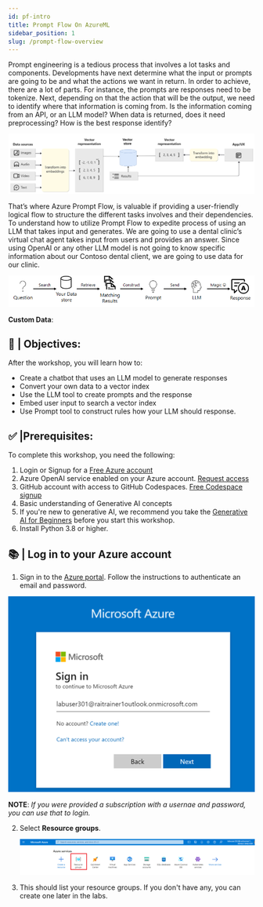 ```yaml
---
id: pf-intro
title: Prompt Flow On AzureML
sidebar_position: 1
slug: /prompt-flow-overview
---
```


Prompt engineering is a tedious process that involves a lot tasks and components.  Developments have next determine what the input or prompts are going to be and what the actions we want in return.  In order to achieve, there are a lot of parts.  For instance, the prompts are responses need to be tokenize.  Next, depending on that the action that will be the output, we need to identify where that information is coming from.  Is the information coming from an API, or an LLM model?  When data is returned, does it need preprocessing?  How is the best response identify?

![Prompt Flow Vector Token Embed](/img/tutorial/vector-token-embed.png)

That’s where Azure Prompt Flow, is valuable if providing a user-friendly logical flow to structure the different tasks involves and their dependencies.  To understand how to utilize Prompt Flow to expedite process of using an LLM that takes input and generates.  We are going to use a dental clinic’s virtual chat agent takes input from users and provides an answer.  Since using OpenAI or any other LLM model is not going to know specific information about our Contoso dental client, we are going to use data for our clinic.

![RAG Pattern](/img/rag-pattern.png)

**Custom Data**:

## 🎯 | Objectives:
After the workshop, you will learn how to:

-	Create a chatbot that uses an LLM model to generate responses
-	Convert your own data to a vector index
-	Use the LLM tool to create prompts and the response
-	Embed user input to search a vector index
-	Use Prompt tool to construct rules how your LLM should response.


## ✅ |Prerequisites:
To complete this workshop, you need the following:
1. Login or Signup for a [Free Azure account](https://azure.microsoft.com/free/)
2. Azure OpenAI service enabled on your Azure account.  [Request access](https://aka.ms/oai/access)
3. GitHub account with access to GitHub Codespaces.  [Free Codespace signup](https://github.com/features/codespaces)
4. Basic understanding of Generative AI concepts
5. If you're new to generative AI, we recommend you take the [Generative AI for Beginners](https://github.com/microsoft/generative-ai-for-beginners?WT.mc_id=academic-105485-koreyst) before you start this workshop.
5. Install Python 3.8 or higher.


## 📚 | Log in to your Azure account
1. Sign in to the [Azure portal](https://portal.azure.com/).  Follow the instructions to authenticate an email and password.  

![Azure Portal](/img/tutorial/azure-login.png)

**NOTE**: *If you were provided a subscription with a usernae and password, you can use that to login.*

2. Select **Resource groups**.

    ![Resource Groups](/img/tutorial/azure-resource-group.png)
    
3. This should list your resource groups.  If you don't have any, you can create one later in the labs.







 

